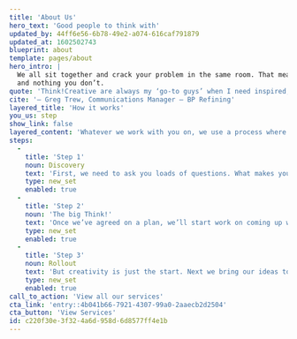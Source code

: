 ```yaml
---
title: 'About Us'
hero_text: 'Good people to think with'
updated_by: 44ff6e56-6b78-49e2-a074-616caf791879
updated_at: 1602502743
blueprint: about
template: pages/about
hero_intro: |
  We all sit together and crack your problem in the same room. That means we can work in a fast, integrated way, which means you only pay for what you need, 
  and nothing you don’t.
quote: 'Think!Creative are always my ‘go-to guys’ when I need inspired, creative and thoughtful design. I’ve always found them to have an innate ability to understand not just the design brief but also the wider campaign context and objectives - a highly valued aspect of this highly valued team.'
cite: '— Greg Trew, Communications Manager – BP Refining'
layered_title: 'How it works'
you_us: step
show_link: false
layered_content: 'Whatever we work with you on, we use a process where ideas come first. In an age of templates and quick fixes, we put creativity first, so you have a better chance of getting big results. Here’s how it works…'
steps:
  -
    title: 'Step 1'
    noun: Discovery
    text: 'First, we need to ask you loads of questions. What makes you tick? Why do you do what you do? Who are your customers? What’s working? And what isn’t? Getting to know you so well means we can understand your problems and create a plan for the way forward.'
    type: new_set
    enabled: true
  -
    title: 'Step 2'
    noun: 'The big Think!'
    text: 'Once we’ve agreed on a plan, we’ll start work on coming up with big, bold ideas that help get your brand noticed. Most companies sell the same things in the same places to the same people. Because of that, how you sell it really matters. Our dedication to ideas gives you first class creativity that moves the dial in a big way.'
    type: new_set
    enabled: true
  -
    title: 'Step 3'
    noun: Rollout
    text: 'But creativity is just the start. Next we bring our ideas to life and roll them out. In our experience, it’s those little details that make the difference between a good rollout and a brilliant one. Our dedication to getting everything spot on is why our clients trust us to do the business for them both creatively and commercially.'
    type: new_set
    enabled: true
call_to_action: 'View all our services'
cta_link: 'entry::4b041b66-7921-4307-99a0-2aaecb2d2504'
cta_button: 'View Services'
id: c220f30e-3f32-4a6d-958d-6d8577ff4e1b
---
```

